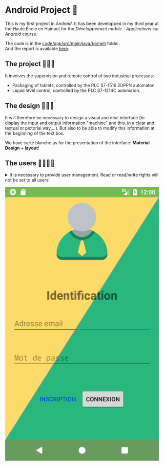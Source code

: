 # Android Project 🤖
This is my first project in _Android_.
It has been developped in my third year at the Haute École en Hainaut for the _Développement mobile - Applications sur Android_ course.

The code is in the [code/app/src/main/java/be/heh](code/app/src/main/java/be/heh) folder.  
And the report is available [here](https://github.com/Harchytekt/Rapports/blob/master/2015-2018%20(HeH)/2017-2018/Applications%20sur%20Android/Rapport.pdf).

## The project 👨🏻‍💻

It involves the supervision and remote control of two industrial processes:
- Packaging of tablets, controlled by the PLC S7-1516 2DPPN automaton.
- Liquid level control, controlled by the PLC S7-1214C automaton.

## The design 👨🏻‍🎨

It will therefore be necessary to design a visual and neat interface (to display the input and output information "machine" and this, in a clear and textual or pictorial way,…).
But also to be able to modify this information at the beginning of the text box.

We have carte blanche as for the presentation of the interface: **Material Design** + **layout**!

## The users 👨‍👩‍👧‍👦

<details><summary>It is necessary to provide user management.  
Read or read/write rights will not be set to all users!</summary>

Every user is registered with the "**Basic**" profile and has the right to read.
A user is represented by his name, firstname and email address as well as a password. It connects via its login: email address and password (minimum 4 characters).

The user privilege options _(R or R/W)_ are accessible via the login and password of the "**Super user**" login: "android" and (modifiable) password: "android3".
</details>

![Login](Preview.png "Login")
